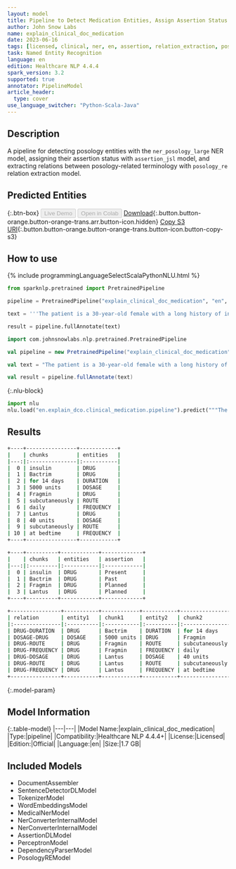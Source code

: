 ```yaml
---
layout: model
title: Pipeline to Detect Medication Entities, Assign Assertion Status and Find Relations
author: John Snow Labs
name: explain_clinical_doc_medication
date: 2023-06-16
tags: [licensed, clinical, ner, en, assertion, relation_extraction, posology, medication]
task: Named Entity Recognition
language: en
edition: Healthcare NLP 4.4.4
spark_version: 3.2
supported: true
annotator: PipelineModel
article_header:
  type: cover
use_language_switcher: "Python-Scala-Java"
---
```


## Description

A pipeline for detecting posology entities with the `ner_posology_large` NER model, assigning their assertion status with `assertion_jsl` model, and extracting relations between posology-related terminology with `posology_re` relation extraction model.

## Predicted Entities



{:.btn-box}
<button class="button button-orange" disabled>Live Demo</button>
<button class="button button-orange" disabled>Open in Colab</button>
[Download](https://s3.amazonaws.com/auxdata.johnsnowlabs.com/clinical/models/explain_clinical_doc_medication_en_4.4.4_3.2_1686954422180.zip){:.button.button-orange.button-orange-trans.arr.button-icon.hidden}
[Copy S3 URI](s3://auxdata.johnsnowlabs.com/clinical/models/explain_clinical_doc_medication_en_4.4.4_3.2_1686954422180.zip){:.button.button-orange.button-orange-trans.button-icon.button-copy-s3}

## How to use

<div class="tabs-box" markdown="1">
{% include programmingLanguageSelectScalaPythonNLU.html %}

```python
from sparknlp.pretrained import PretrainedPipeline

pipeline = PretrainedPipeline("explain_clinical_doc_medication", "en", "clinical/models")

text = '''The patient is a 30-year-old female with a long history of insulin dependent diabetes, type 2. She received a course of Bactrim for 14 days for UTI.  She was prescribed 5000 units of Fragmin  subcutaneously daily, and along with Lantus 40 units subcutaneously at bedtime.'''

result = pipeline.fullAnnotate(text)
```
```scala
import com.johnsnowlabs.nlp.pretrained.PretrainedPipeline

val pipeline = new PretrainedPipeline("explain_clinical_doc_medication", "en", "clinical/models")

val text = "The patient is a 30-year-old female with a long history of insulin dependent diabetes, type 2. She received a course of Bactrim for 14 days for UTI.  She was prescribed 5000 units of Fragmin  subcutaneously daily, and along with Lantus 40 units subcutaneously at bedtime."

val result = pipeline.fullAnnotate(text)
```


{:.nlu-block}
```python
import nlu
nlu.load("en.explain_dco.clinical_medication.pipeline").predict("""The patient is a 30-year-old female with a long history of insulin dependent diabetes, type 2. She received a course of Bactrim for 14 days for UTI.  She was prescribed 5000 units of Fragmin  subcutaneously daily, and along with Lantus 40 units subcutaneously at bedtime.""")
```

</div>


## Results

```bash
+----+----------------+------------+
|    | chunks         | entities   |
|---:|:---------------|:-----------|
|  0 | insulin        | DRUG       |
|  1 | Bactrim        | DRUG       |
|  2 | for 14 days    | DURATION   |
|  3 | 5000 units     | DOSAGE     |
|  4 | Fragmin        | DRUG       |
|  5 | subcutaneously | ROUTE      |
|  6 | daily          | FREQUENCY  |
|  7 | Lantus         | DRUG       |
|  8 | 40 units       | DOSAGE     |
|  9 | subcutaneously | ROUTE      |
| 10 | at bedtime     | FREQUENCY  |
+----+----------------+------------+

+----+----------+------------+-------------+
|    | chunks   | entities   | assertion   |
|---:|:---------|:-----------|:------------|
|  0 | insulin  | DRUG       | Present     |
|  1 | Bactrim  | DRUG       | Past        |
|  2 | Fragmin  | DRUG       | Planned     |
|  3 | Lantus   | DRUG       | Planned     |
+----+----------+------------+-------------+

+----------------+-----------+------------+-----------+----------------+
| relation       | entity1   | chunk1     | entity2   | chunk2         |
|:---------------|:----------|:-----------|:----------|:---------------|
| DRUG-DURATION  | DRUG      | Bactrim    | DURATION  | for 14 days    |
| DOSAGE-DRUG    | DOSAGE    | 5000 units | DRUG      | Fragmin        |
| DRUG-ROUTE     | DRUG      | Fragmin    | ROUTE     | subcutaneously |
| DRUG-FREQUENCY | DRUG      | Fragmin    | FREQUENCY | daily          |
| DRUG-DOSAGE    | DRUG      | Lantus     | DOSAGE    | 40 units       |
| DRUG-ROUTE     | DRUG      | Lantus     | ROUTE     | subcutaneously |
| DRUG-FREQUENCY | DRUG      | Lantus     | FREQUENCY | at bedtime     |
+----------------+-----------+------------+-----------+----------------+
```

{:.model-param}
## Model Information

{:.table-model}
|---|---|
|Model Name:|explain_clinical_doc_medication|
|Type:|pipeline|
|Compatibility:|Healthcare NLP 4.4.4+|
|License:|Licensed|
|Edition:|Official|
|Language:|en|
|Size:|1.7 GB|

## Included Models

- DocumentAssembler
- SentenceDetectorDLModel
- TokenizerModel
- WordEmbeddingsModel
- MedicalNerModel
- NerConverterInternalModel
- NerConverterInternalModel
- AssertionDLModel
- PerceptronModel
- DependencyParserModel
- PosologyREModel